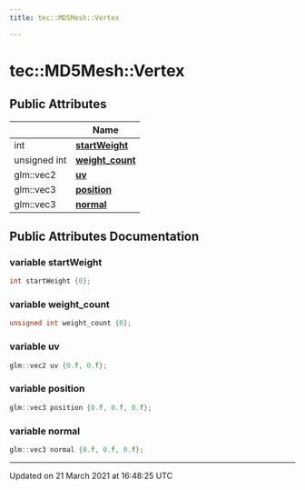 ```yaml
---
title: tec::MD5Mesh::Vertex

---
```


# tec::MD5Mesh::Vertex



## Public Attributes

|                | Name           |
| -------------- | -------------- |
| int | **[startWeight](/engine/Classes/structtec_1_1_m_d5_mesh_1_1_vertex/#variable-startweight)**  |
| unsigned int | **[weight_count](/engine/Classes/structtec_1_1_m_d5_mesh_1_1_vertex/#variable-weight_count)**  |
| glm::vec2 | **[uv](/engine/Classes/structtec_1_1_m_d5_mesh_1_1_vertex/#variable-uv)**  |
| glm::vec3 | **[position](/engine/Classes/structtec_1_1_m_d5_mesh_1_1_vertex/#variable-position)**  |
| glm::vec3 | **[normal](/engine/Classes/structtec_1_1_m_d5_mesh_1_1_vertex/#variable-normal)**  |

## Public Attributes Documentation

### variable startWeight

```cpp
int startWeight {0};
```


### variable weight_count

```cpp
unsigned int weight_count {0};
```


### variable uv

```cpp
glm::vec2 uv {0.f, 0.f};
```


### variable position

```cpp
glm::vec3 position {0.f, 0.f, 0.f};
```


### variable normal

```cpp
glm::vec3 normal {0.f, 0.f, 0.f};
```


-------------------------------

Updated on 21 March 2021 at 16:48:25 UTC